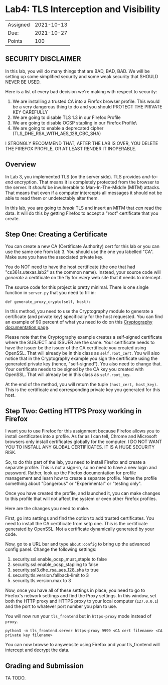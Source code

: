 # Lab4: TLS Interception and Visibility

|||
|---|---|
| Assigned | 2021-10-13|
| Due: | 2021-10-27 |
| Points | 100 |

## SECURITY DISCLAIMER

In this lab, you will do many things that are BAD, BAD, BAD.
We will be setting up some simplified
security and some weak security that SHOULD NEVER BE USED. 

Here is a list of every bad decision we're making
with respect to security:

1. We are installing a trusted CA into a Firefox browser
profile. This would be a very dangerous thing to do and
you should PROTECT THE PRIVATE KEY CAREFULLY
1. We are going to disable TLS 1.3 in our Firefox Profile
1. We are going to disable OCSP stapling in our Firefox Profile\
1. We are going to enable a deprecated cipher (TLS_DHE_RSA_WITH_AES_128_CBC_SHA)

I STRONGLY RECOMMEND THAT, AFTER THE LAB IS OVER, YOU DELETE THE
FIREFOX PROFILE, OR AT LEAST RENDER IT INOPERABLE.

## Overview

In Lab 3, you implemented TLS (on the server side). TLS provides *end-to-end* encryption.
That means it is completely protected from the browser to the server. It *should* be
invulnerable to Man-In-The-Middle (MITM) attacks. That means that even if a computer
intercepts all messages it should not be able to read them or undetectably alter them.

In this lab, you are going to *break* TLS and insert an MITM that *can* read the data.
It will do this by getting Firefox to accept a "root" certificate that you create.

## Step One:  Creating a Certificate

You can create a new CA (Certificate Authority) cert for this lab or you can use the
same one from lab 3. You should use the one you labelled "CA". Make sure you have the
associated private key.

You do NOT need to have the host certificate (the one that had "cs361s.utexas.lab2" as
the common name). Instead, your source code will *generate* a certificate on the fly
for *every* web site that it needs to intercept.

The source code for this project is pretty minimal. There is one single
function in `server.py` that you need to fill in:

    def generate_proxy_crypto(self, host):
    
In this method, you need to use the Cryptography module to generate
a certificate (and private key) specifically for the host requested. 
You can find an example of 90 percent of what you need to do on this
[Cryptography documentation page](https://cryptography.io/en/latest/x509/reference/#x-509-certificate-builder).

Please note that the Cryptography example creates a self-signed certificate
where the SUBJECT and ISSUER are the same. Your certificate needs to have
the issuer be the issuer of the CA certificate you created using OpenSSL.
That will already be in this class as `self.root_cert`. You will also notice
that in the Cryptography example you sign the certificate using the generated
private key (hence, "self-signed"). You also need to change that. Your 
certificate needs to be signed by the CA key you created with OpenSSL. That
will already be in this class as `self.root_key`.

At the end of the method, you will return the tuple `(host_cert, host_key)`.
This is the certificate and corresponding private key you generated for this
host.


## Step Two: Getting HTTPS Proxy working in Firefox

I want you to use Firefox for this assignment because Firefox allows
you to install certificates into a profile. As far as I can tell, Chrome
and Microsoft browsers only install certificates globally for the computer.
I DO NOT WANT YOU TO INSTALL ANY GLOBAL CERTIFICATES. IT IS A HUGE
SECURITY RISK.

So, to do this part of the lab, you need to install Firefox and create
a separate profile. This is not a sign-in, so no need to have a new
login and password. Rather, look up the Firefox documentation for 
profile management and learn how to create a separate profile. Name
the profile something about "Dangerous" or "Experimental" or "testing only".

Once you have created the profile, and launched it, you can make changes
to this profile that will not affect the system or even other Firefox profiles.

Here are the changes you need to make.

First, go into settings and find the option to add trusted certificates.
You need to install the CA certificate from setp one. This is the certificate
generated by OpenSSL. Not a certificate dynamically generated by your code.

Now, go to a URL bar and type `about:config` to bring up the advanced
config panel. Change the following settings:

1. security.ssl.enable_ocsp_must_staple to false
1. security.ssl.enable_ocsp_stapling to false
1. security.ssl3.dhe_rsa_aes_128_sha to true
1. security.tls.version.fallback-limit to 3
1. security.tls.version.max to 3

Now, once you have all of these settings in place, you need to go to
Firefox's network settings and find the Proxy settings. In this window,
set both the HTTP proxy and HTTPS proxy to your local computer
(`127.0.0.1`) and the port to whatever port number you plan to use.

You will now run your `tls_frontend` but in `https-proxy` mode instead of `proxy`.

    python3 -m tls_frontend.server https-proxy 9999 <CA cert filename> <CA private key filename>
    
You can now browse to anywebsite using Firefox and your tls_frontend will intercept and decrypt
the data.

## Grading and Submission

TA TODO.



